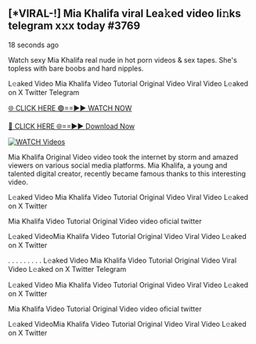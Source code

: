 ## [*VIRAL-!] Mia Khalifa viral Lea𝚔ed video li𝚗ks telegram x𝚡x today #3769

18 seconds ago

Watch sexy Mia Khalifa real nude in hot porn videos & sex tapes. She's topless with bare boobs and hard nipples.

L𝚎aked Video Mia Khalifa Video Tutorial Original Video Viral Video L𝚎aked on X Twitter Telegram

[🌐 CLICK HERE 🟢==►► WATCH NOW](https://russelviper69.blogspot.com/p/leaked-video.html)

[🔴 CLICK HERE 🌐==►► Download Now](https://russelviper69.blogspot.com/p/leaked-video.html)

[![WATCH Videos](https://i.imgur.com/dJHk4Zq.gif)](https://russelviper69.blogspot.com/p/leaked-video.html)

Mia Khalifa Original Video video took the internet by storm and amazed viewers on various social media platforms. Mia Khalifa, a young and talented digital creator, recently became famous thanks to this interesting video.

L𝚎aked Video Mia Khalifa Video Tutorial Original Video Viral Video L𝚎aked on X Twitter

Mia Khalifa Video Tutorial Original Video video oficial twitter

L𝚎aked VideoMia Khalifa Video Tutorial Original Video Viral Video L𝚎aked on X Twitter

. . . . . . . . . L𝚎aked Video Mia Khalifa Video Tutorial Original Video Viral Video L𝚎aked on X Twitter Telegram

L𝚎aked Video Mia Khalifa Video Tutorial Original Video Viral Video L𝚎aked on X Twitter

Mia Khalifa Video Tutorial Original Video video oficial twitter

L𝚎aked VideoMia Khalifa Video Tutorial Original Video Viral Video L𝚎aked on X Twitter